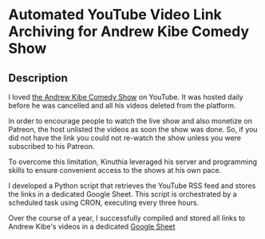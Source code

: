 #  Automated YouTube Video Link Archiving for Andrew Kibe Comedy Show

## Description

I loved [the Andrew Kibe Comedy Show](https://twitter.com/KibeAndy) on YouTube.
It was hosted daily before he was cancelled and all his videos deleted from the platform.

In order to encourage people to watch the live show and also monetize on Patreon, the host unlisted the videos as soon the show was done.
So, if you did not have the link you could not re-watch the show unless you were subscribed to his Patreon.

To overcome this limitation, Kinuthia leveraged his server and programming skills to ensure convenient access to the shows at his own pace.

I developed a Python script that retrieves the YouTube RSS feed and stores the links in a dedicated Google Sheet. This script is orchestrated by a scheduled task using CRON, executing every three hours.

Over the course of a year, I successfully compiled and stored all links to Andrew Kibe's videos in a dedicated [Google Sheet](https://docs.google.com/spreadsheets/d/1yQFIRC1dF9rWpXaQYxT78-WwO_egei7xJFye--rtBts)

